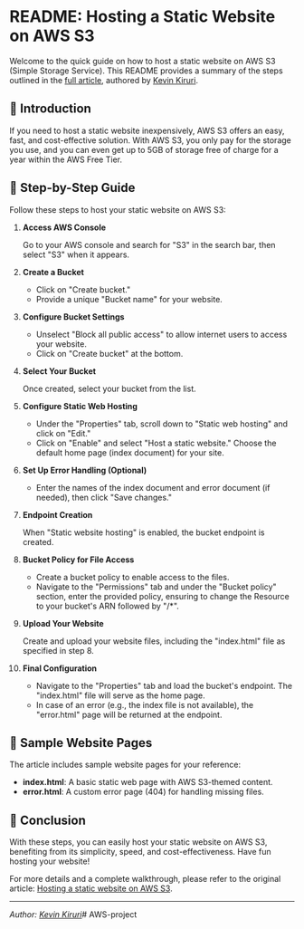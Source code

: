 # README: Hosting a Static Website on AWS S3

Welcome to the quick guide on how to host a static website on AWS S3 (Simple Storage Service). This README provides a summary of the steps outlined in the [full article](https://medium.com/@kevinkiruri/hosting-a-static-website-on-aws-s3-35f49dd1c5e6), authored by [Kevin Kiruri](https://www.linkedin.com/in/kevin-kiruri/).

## :rocket: Introduction

If you need to host a static website inexpensively, AWS S3 offers an easy, fast, and cost-effective solution. With AWS S3, you only pay for the storage you use, and you can even get up to 5GB of storage free of charge for a year within the AWS Free Tier.

## :scroll: Step-by-Step Guide

Follow these steps to host your static website on AWS S3:

1. **Access AWS Console**
   
   Go to your AWS console and search for "S3" in the search bar, then select "S3" when it appears.

2. **Create a Bucket**

   - Click on "Create bucket."
   - Provide a unique "Bucket name" for your website.

3. **Configure Bucket Settings**

   - Unselect "Block all public access" to allow internet users to access your website.
   - Click on "Create bucket" at the bottom.

4. **Select Your Bucket**

   Once created, select your bucket from the list.

5. **Configure Static Web Hosting**

   - Under the "Properties" tab, scroll down to "Static web hosting" and click on "Edit."
   - Click on "Enable" and select "Host a static website." Choose the default home page (index document) for your site.

6. **Set Up Error Handling (Optional)**

   - Enter the names of the index document and error document (if needed), then click "Save changes."

7. **Endpoint Creation**

   When "Static website hosting" is enabled, the bucket endpoint is created.

8. **Bucket Policy for File Access**

   - Create a bucket policy to enable access to the files.
   - Navigate to the "Permissions" tab and under the "Bucket policy" section, enter the provided policy, ensuring to change the Resource to your bucket's ARN followed by "/*".

9. **Upload Your Website**

   Create and upload your website files, including the "index.html" file as specified in step 8.

10. **Final Configuration**

    - Navigate to the "Properties" tab and load the bucket's endpoint. The "index.html" file will serve as the home page.
    - In case of an error (e.g., the index file is not available), the "error.html" page will be returned at the endpoint.

## :page_with_curl: Sample Website Pages

The article includes sample website pages for your reference:

- **index.html**: A basic static web page with AWS S3-themed content.
- **error.html**: A custom error page (404) for handling missing files.

## :tada: Conclusion

With these steps, you can easily host your static website on AWS S3, benefiting from its simplicity, speed, and cost-effectiveness. Have fun hosting your website!

For more details and a complete walkthrough, please refer to the original article: [Hosting a static website on AWS S3](https://medium.com/@kevinkiruri/hosting-a-static-website-on-aws-s3-35f49dd1c5e6).

---

*Author: [Kevin Kiruri](https://www.linkedin.com/in/kevin-kiruri/)*#   A W S - p r o j e c t  
 